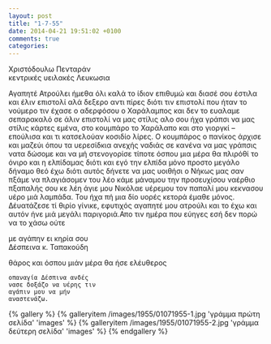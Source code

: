 ```yaml
---
layout: post
title: "1-7-55"
date: 2014-04-21 19:51:02 +0100
comments: true
categories:
---
```


Xριστόδουλω Πενταράν<br/>
κεντρικές υειλακές Λευκωσια

Αγαπητέ Ατρούλει ήμεθα όλι καλά το ίδιον επιθυμώ και διασέ σου έστιλα και έλιν επιστολί αλά δεξερο αντι πίρες διότι τιν επιστολί που ήταν το νούμερο τιν έχασε ο αδερφόσου ο Χαράλαμπος και δεν το ευαλαμε σεπαρακαλό σε άλιν επιστολί να μας στίλις αλο σου ήχα γράπσι να μας στίλις κάρτες εμένα, στο κουμπάρο το Χαράλαπο και στο γιοργκί – επούλισα και τι κατσελούαν κοσιδίο λίρες. Ο κουμπάρος ο πανίκος άρχισε και μαζεύι όπου τα υερεσίδκια ανεχής ναδιάς σε κανένα να μας γράπσις νατα δώσομε και να μή στενογορίσε τίποτε όσπου μια μέρα θα πλιρόθί το όνιρο και η ελπίδαμας διότι και εγό την ελπίδα μόνο προστο μεγάλο δήναμο θεό έχω διότι αυτός δήνετε να μας υοιθήσι ο Νήκως μας σαν πξάμε να πλαγιάσομεν του λέο κάμε μάναμου την προσευχίσου ναέρθιο πξαπαλής σου κε λέη άγιε μου Νικόλαε υέρεμου τον παπαλί μου κεκνασου υέρο μιά λαμπάδα. Του ήχα πή μια δίο υορές κετορά έμαθε μόνος. Δέυατάζεσε τί θιρίο γίνικε, εφυτιχός αγαπητέ μου ατρούλι και το έχω και αυτόν ήνε μιά μεγάλι παριγοριά.Απο τιν ημέρα που εύηγες εσή δεν πορώ να το χάσω ούτε

με αγάπην ει κηρία σου<br/>
Δέσπεινα κ. Ταπακούδη

θάρος και όσπου μιάν μέρα θα ήσε ελέυθερος

    οπαναγία Δέσπινα ανδές
    νασε δοξάζο να υέρης τιν
    αγάπιν μου να μήν
    αναστενάζω.

{% gallery %}
  {% galleryitem /images/1955/01071955-1.jpg 'γράμμα πρώτη σελίδα' 'images' %}
  {% galleryitem /images/1955/01071955-2.jpg 'γράμμα δεύτερη σελίδα' 'images' %}
{% endgallery %}
